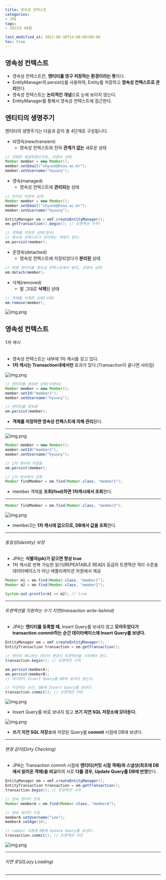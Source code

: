 ```yaml
---
title: 영속성 컨텍스트
categories:
- JPA
tags: 
- 2021년 08월

last_modified_at: 2021-08-30T14:00:00+09:00
toc: true
---
```


## 영속성 컨텍스트
- 영속성 컨텍스트란, **엔티티를 영구 저장하는 환경이라는 뜻**이다.
- EntityManager의 persist()를 사용하여, Entity를 저장하고 **영속성 컨텍스트로 관리**한다.
- 영속성 컨텍스트는 **논리적인 개념**으로 눈에 보이지 않는다. 
- EntityManager를 통해서 영속성 컨텍스트에 접근한다.

## 엔티티의 생명주기
엔티티의 생명주기는 다음과 같이 총 4단계로 구성됩니다.

- 비영속(new/transient)
    - 영속성 컨텍스트와 전혀 **관계가 없는** 새로운 상태

```java
// 객체만 생성하였으므로, 비영속 상태
Member member = new Member();
member.setEmail("shyune@knou.ac.kr");
member.setUsername("hyuuny");
```

- 영속(managed)
    - 영속성 컨텍스트에 **관리되는** 상태

```java
// 아직은 비영속 상태
Member member = new Member();
member.setEmail("shyune@knou.ac.kr");
member.setUsername("hyuuny");

EntityManager em = emf.createEntityManager();
em.getTransaction().begin(); // 트랜잭션 시작!

// 객체를 저장한 상태(영속)
// 영속성 컨텍스트가 관리하는 객체가 된다.
em.persist(member);
```

- 준영속(detached)
    - 영속성 컨텍스트에 저장되었다가 **분리된** 상태

```java
// 회원 엔티티를 영속성 컨텍스트에서 분리, 준영속 상태
em.detach(member);
```

- 삭제(removed)
    - 말 그대로 **삭제**된 상태

```java
// 객체를 삭제한 상태(삭제)
em.remove(member);
```


![img.png](/assets/images/jpa/entity-life.png)

## 영속성 컨텍스트

###### 1차 캐시
- 영속성 컨텍스트는 내부에 1차 캐시를 갖고 있다.
- **1차 캐시는 Transaction내에서만** 효과가 있다.(Transaction이 끝나면 사라짐)

![img.png](/assets/images/jpa/cache0.png)

```java
// 엔티티를 생성한 상태(비영속)
Member member = new Member();
member.setId("member1");
member.setUsername("hyuuny");

// 엔티티를 영속화
em.persist(member);
```   

-  **객체를 저장하면 영속성 컨텍스트에 의해 관리**된다.

* * *

![img.png](/assets/images/jpa/cache1.png)

```java
Member member = new Member();
member.setId("member1");
member.setUsername("hyuuny");

// 1차 캐시에 저장됨
em.persist(member);

// 1차 캐시에서 조회
Member findMember = em.find(Member.class, "member1");
```

- member 객체를 **조회(find)하면 1차캐시에서 조회**한다.

* * *

```java
Member findMember = em.find(Member.class, "member2");
```

![img.png](/assets/images/jpa/cache2.png)

- member2는 **1차 캐시에 없으므로, DB에서 값을 조회**한다.

* * *

###### 동일성(identity) 보장
- JPA는 **식별자(pk)가 같으면 항상 true**
- 1차 캐시로 반복 가능한 읽기(REPEATABLE READ) 등급의 트랜잭션 격리 수준을 데이터베이스가 아닌 애플리케이션 차원에서 제공

```java
Member m1 = em.find(Member.class, "member1");
Member m2 = em.find(Member.class, "member1");

System.out.println(m1 == m2); // true
```
* * *

###### 트랜잭션을 지원하는 쓰기 지연(transaction write-behind)
- JPA는 **엔티티를 등록할 때**, Insert Query를 보내지 않고 **모아두었다가 transaction.commit하는 순간 데이터베이스에 Insert Query를 보낸다.**

```java 
EntityManager em = emf.createEntityManager();
EntityTransaction transaction = em.getTransaction();

// 엔티티 매니저는 데이터 변경시 트랜잭션을 시작해야 한다.
transaction.begin(); // 트랜잭션 시작

em.persist(memberA);
em.persist(memberB);
// 여기까지 Insert Query를 DB에 보내지 않는다.

// 커밋하는 순간, DB에 Insert Query를 보낸다.
transaction.commit(); // 트랜잭션 커밋
```

![img.png](/assets/images/jpa/write1.png)
- Insert Query를 바로 보내지 않고 **쓰기 지연 SQL 저장소에 모아둔다.**   

![img.png](/assets/images/jpa/write2.png)
- **쓰기 지연 SQL 저장소**에 저장된 Query를 **commit** 시점에 DB에 보낸다.

* * *

###### 변경 감지(Dirty Checking)
- JPA는 Transaction commit 시점에 **엔티티(커밋 시점 객체)와 스냅샷(최초에 DB에서 읽어온 객체)을 비교**하여 서로 **다를 경우, Update Query를 DB에 반영**한다.

```java
EntityManager em = emf.createEntityManager();
EntityTransaction transaction = em.getTransaction();
transaction.begin(); // 트랜잭션 시작

// 영속 엔티티 조회
Member memberA = em.find(Member.class, "memberA");

// 영속 데이터 수정
memberA.setUsername("Lee");
memberA.setAge(10);

// commit 시점에 DB에 Update Query를 보낸다.
transaction.commit(); // 트랜잭션 커밋
```

![img.png](/assets/images/jpa/dirty-checking.png)

* * *

###### 지연 로딩(Lazy Loading)


* * *


